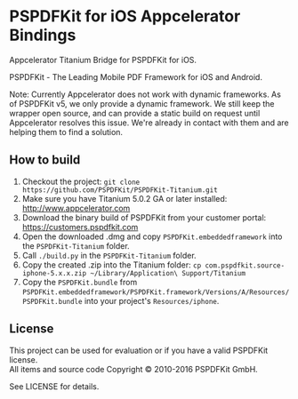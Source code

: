 PSPDFKit for iOS Appcelerator Bindings
======================================

Appcelerator Titanium Bridge for PSPDFKit for iOS.

PSPDFKit - The Leading Mobile PDF Framework for iOS and Android.

Note: Currently Appcelerator does not work with dynamic frameworks. As of PSPDFKit v5, we only provide a dynamic framework. We still keep the wrapper open source, and can provide a static build on request until Appcelerator resolves this issue. We're already in contact with them and are helping them to find a solution.

## How to build

1. Checkout the project: `git clone https://github.com/PSPDFKit/PSPDFKit-Titanium.git`
2. Make sure you have Titanium 5.0.2 GA or later installed: http://www.appcelerator.com
3. Download the binary build of PSPDFKit from your customer portal: https://customers.pspdfkit.com
4. Open the downloaded .dmg and copy `PSPDFKit.embeddedframework` into the `PSPDFKit-Titanium` folder.
5. Call `./build.py` in the `PSPDFKit-Titanium` folder.
6. Copy the created .zip into the Titanium folder: `cp com.pspdfkit.source-iphone-5.x.x.zip ~/Library/Application\ Support/Titanium`
7. Copy the `PSPDFKit.bundle` from `PSPDFKit.embeddedframework/PSPDFKit.framework/Versions/A/Resources/PSPDFKit.bundle` into your project's `Resources/iphone`.

## License

This project can be used for evaluation or if you have a valid PSPDFKit license.  
All items and source code Copyright © 2010-2016 PSPDFKit GmbH.

See LICENSE for details.